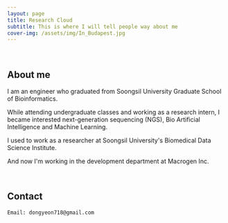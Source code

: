 ```yaml
---
layout: page
title: Research Cloud
subtitle: This is where I will tell people way about me
cover-img: /assets/img/In_Budapest.jpg
---
```


<br/>

## About me

I am an engineer who graduated from Soongsil University Graduate School of Bioinformatics. 

While attending undergraduate classes and working as a research intern, I became interested next-generation sequencing (NGS), Bio Artificial Intelligence and Machine Learning. 

I used to work as a researcher at Soongsil University's Biomedical Data Science Institute. 

And now I'm working in the development department at Macrogen Inc.

<br/>

## Contact

```
Email: dongyeon718@gmail.com

```
